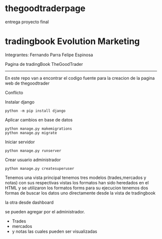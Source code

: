 # thegoodtraderpage
 entrega proyecto final
# tradingbook Evolution Marketing

Integrantes:
Fernando Parra 
Felipe Espinosa

Pagina de tradingBook TheGoodTrader

-----


En este repo van a encontrar el codigo fuente para la creacion de la pagina web de thegoodtrader

Conflicto

Instalar django

```shell
python -m pip install django
```

Aplicar cambios en base de datos

```shell
python manage.py makemigrations
python manage.py migrate
```

Iniciar servidor

```shell
python manage.py runserver
```

Crear usuario administrador

```shell
python manage.py createsuperuser
```

Tenemos una vista principal 
tenemos tres modelos (trades,mercados y notas)
con sus respectivas vistas 
los formatos han sido heredados en el HTML 
y se utilizaron los formatos forms para su ejecucion tenemos dos formas de buscar los datos uno directamente desde la vista de tradingbook 


la otra desde dashboard

se pueden agregar por el administrador.
- Trades 
- mercados
- y notas 
las cuales pueden ser visualizadas
